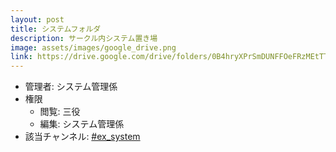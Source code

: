 ```yaml
---
layout: post
title: システムフォルダ
description: サークル内システム置き場
image: assets/images/google_drive.png
link: https://drive.google.com/drive/folders/0B4hryXPrSmDUNFFOeFRzMEtTT28
---
```


- 管理者: システム管理係
- 権限
    - 閲覧: 三役
    - 編集: システム管理係
- 該当チャンネル: [#ex_system](https://sokon.slack.com/messages/C4KPRMYSU/)
